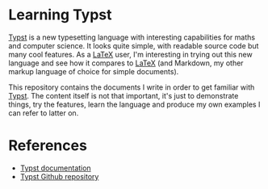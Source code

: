 # Learning Typst
[Typst](https://typst.app) is a new typesetting language with interesting capabilities for maths and computer science. It looks quite simple, with readable source code but many cool features. As a [LaTeX](https://en.wikipedia.org/wiki/LaTeX) user, I'm interesting in trying out this new language and see how it compares to [LaTeX](https://en.wikipedia.org/wiki/LaTeX) (and Markdown, my other markup language of choice for simple documents).

This repository contains the documents I write in order to get familiar with [Typst](https://typst.app). The content itself is not that important, it's just to demonstrate things, try the features, learn the language and produce my own examples I can refer to latter on.

# References
- [Typst documentation](https://typst.app/docs/)
- [Typst Github repository](https://github.com/typst/typst)
